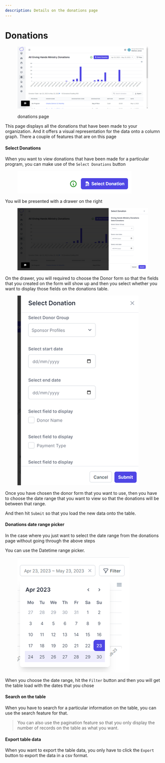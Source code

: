 ```yaml
---
description: Details on the donations page
---
```


# Donations

<figure><img src="../.gitbook/assets/image_2023-05-23_145918838.png" alt=""><figcaption><p>donations page</p></figcaption></figure>

This page displays all the donations that have been made to your organization. And it offers a visual representation for the data onto a column graph. There a couple of features that are on this page

#### **Select Donations**

When you want to view donations that have been made for a particular program, you can make use of the `Select Donations` button

<figure><img src="../.gitbook/assets/image_2023-05-23_150240635.png" alt=""><figcaption></figcaption></figure>

You will be presented with a drawer on the right

<figure><img src="../.gitbook/assets/image_2023-05-23_150343988.png" alt=""><figcaption></figcaption></figure>

On the drawer, you will required to choose the Donor form so that the fields that you created on the form will show up and then you select whether you want to display those fields on the donations table.

<figure><img src="../.gitbook/assets/image_2023-05-23_150607080.png" alt=""><figcaption></figcaption></figure>

Once you have chosen the donor form that you want to use, then you have to choose the date range that you want to view so that the donations will be between that range.

And then hit `Submit` so that you load the new data onto the table.

#### **Donations date range picker**

In the case where you just want to select the date range from the donations page without going through the above steps

You can use the Datetime range picker.

<figure><img src="../.gitbook/assets/image_2023-05-23_151033803.png" alt=""><figcaption></figcaption></figure>

When you choose the date range, hit the `Filter` button and then you will get the table load with the dates that you chose

#### **Search on the table**

When you have to search for a particular information on the table, you can use the search feature for that.

> You can also use the pagination feature so that you only display the number of records on the table as what you want.

#### **Export table data**

When you want to export the table data, you only have to click the `Export` button to export the data in a csv format.



